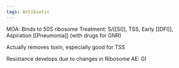 ```yaml
---
tags: Antibiotic
---
```

MOA: Binds to 50S ribosome
Treatment: S/[[SI]], TSS, Early [[DFI]], Aspiration [[Pneumonia]] (with drugs for GNR)

Actually removes toxin, especially good for TSS 

Resistance develops due to changes in Ribosome
AE: GI
